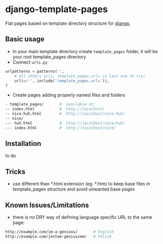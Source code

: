 django-template-pages
=====================


Flat pages based on template directory structure for [django](http://djangoproject.com).


Basic usage
-----------

* In your main template directory create ``template_pages`` folder, it will be your root template_pages directory
* Connect ``urls.py``

```python
urlpatterns = patterns('',
    # all others urls, template_pages.urls is last one to try!
    url(ur'', include('template_pages.urls')),
)
```

* Create pages adding properly named files and folders

```bash
- template_pages/       #  available at:
-- index.html           #  http://localhost/
-- nice-huh.html        #  http://localhost/nice-huh/
-- nice/
--- huh.html            #  http://localhost/nice/huh/
--- index.html          #  http://localhost/nice/
```


Installation
-----------
to do

Tricks
-----------
* use different than *.html extension (eg. *.htm) to keep base files in template_pages structure and avoid unwanted base pages

Known Issues/Limitations
-----------
* there is no DRY way of defining language specific URL to the same page:

```bash
http://example.com/im-a-genious/       # English
http://example.com/jestem-geniuszem/   # Polish
```

